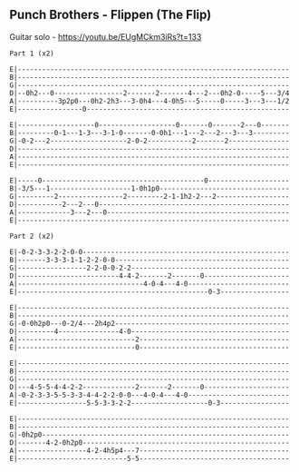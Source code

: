 ## Punch Brothers - Flippen (The Flip)

Guitar solo - https://youtu.be/EUgMCkm3iRs?t=133

    Part 1 (x2)
    
    E|-------------------------------------------------------------------
    B|-------------------------------------------------------------------
    G|-------------------------------------------------------------------
    D|--0h2---0-----------------2-------2-------4---2---0h2-0-----5---3/4
    A|----------3p2p0---0h2-2h3---3-0h4---4-0h5---5-----0-----3---3---1/2
    E|----------------0--------------------------------------------------
    
    E|-------------------0-------------------0-------0-------2---0-------
    B|---------0-1---1-3---3-1-0-------0-0h1---1---2---2---3---3---------
    G|-0-2---2-------------------2-0-2-----------2-------2---------------
    D|-------------------------------------------------------------------
    A|-------------------------------------------------------------------
    E|-------------------------------------------------------------------
    
    E|-----0----------------------------------------0--------------------
    B|-3/5---1--------------------1-0h1p0--------------------------------
    G|---------2----------------2---------2-1-1h2-2---2------------------
    D|-----------2---2---0-----------------------------------------------
    A|-------------3---2---0---------------------------------------------
    E|-------------------------------------------------------------------
    
    Part 2 (x2)
    
    E|-0-2-3-3-2-2-0-0---------------------------------------------------
    B|-------3-3-3-1-1-2-2-0-0-------------------------------------------
    G|-----------------2-2-0-0-2-2---------------------------------------
    D|-------------------------4-4-2-------2-------0---------------------
    A|-------------------------------4-0-4---4-0-------------------------
    E|-----------------------------------------------0-3-----------------
    
    E|-------------------------------------------------------------------
    B|-------------------------------------------------------------------
    G|-0-0h2p0---0-2/4---2h4p2-------------------------------------------
    D|---------4---------------4-0---------------------------------------
    A|-----------------------------2-------------------------------------
    E|-----------------------------0-------------------------------------
    
    E|-------------------------------------------------------------------
    B|-------------------------------------------------------------------
    G|-------------------------------------------------------------------
    D|---4-5-5-4-4-2-2-------------2-------2-------0---------------------
    A|-0-2-3-3-5-5-3-3-4-4-2-2-0-0---4-0-4---4-0-------------------------
    E|-----------------5-5-3-3-2-2-------------------0-3-----------------
    
    E|-------------------------------------------------------------------
    B|-------------------------------------------------------------------
    G|-0h2p0-------------------------------------------------------------
    D|-------4-2-0h2p0---------------------------------------------------
    A|-----------------4-2-4h5p4---7-------------------------------------
    E|---------------------------5-5-------------------------------------
